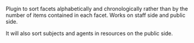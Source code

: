 Plugin to sort facets alphabetically and chronologically rather than by the number of items contained in each facet. Works on staff side and public side.

It will also sort subjects and agents in resources on the public side.
